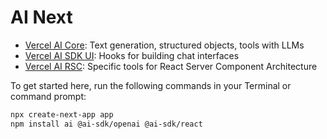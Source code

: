 # AI Next

- [Vercel AI Core](https://sdk.vercel.ai/docs/ai-sdk-core): Text generation, structured objects, tools with LLMs
- [Vercel AI SDK UI](https://sdk.vercel.ai/docs/ai-sdk-ui): Hooks for building chat interfaces
- [Vercel AI RSC](https://sdk.vercel.ai/docs/ai-sdk-rsc): Specific tools for React Server Component Architecture

To get started here, run the following commands in your Terminal or command prompt:

```bash
npx create-next-app app
npm install ai @ai-sdk/openai @ai-sdk/react
```

